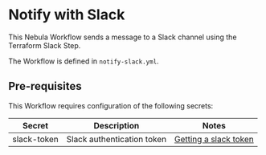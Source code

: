 # Notify with Slack  

This Nebula Workflow sends a message to a Slack channel using the Terraform Slack Step. 

The Workflow is defined in `notify-slack.yml`. 

## Pre-requisites
This Workflow requires configuration of the following secrets: 

| Secret        | Description   | Notes   | 
| ------------- | ------------- | ------- |
| slack-token  | Slack authentication token | [Getting a slack token](https://get.slack.help/hc/en-us/articles/215770388-Create-and-regenerate-API-tokens) |
